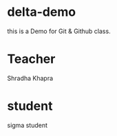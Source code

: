 # delta-demo
this is a Demo for Git &amp; Github class.

# Teacher
Shradha Khapra

# student
sigma student
